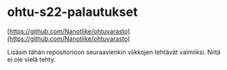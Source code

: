 # ohtu-s22-palautukset

[https://github.com/Nanotiike/ohtuvarasto](https://github.com/Nanotiike/ohtuvarasto)

Lisäsin tähän repositorioon seuraavienkin viikkojen tehtävät valmiiksi. Niitä ei ole vielä tehty.
